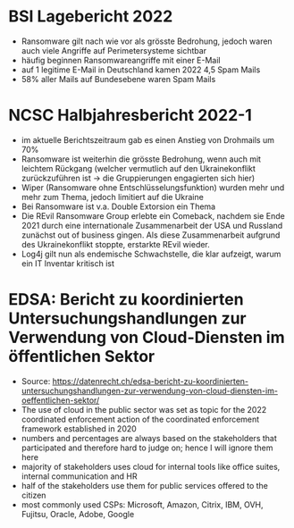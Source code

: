 # BSI Lagebericht 2022

* Ransomware gilt nach wie vor als grösste Bedrohung, jedoch waren auch viele Angriffe auf Perimetersysteme sichtbar
* häufig beginnen Ransomwareangriffe mit einer E-Mail
* auf 1 legitime E-Mail in Deutschland kamen 2022 4,5 Spam Mails
* 58% aller Mails auf Bundesebene waren Spam Mails

# NCSC Halbjahresbericht 2022-1

* im aktuelle Berichtszeitraum gab es einen Anstieg von Drohmails um 70%
* Ransomware ist weiterhin die grösste Bedrohung, wenn auch mit leichtem Rückgang (welcher vermutlich auf den Ukrainekonflikt zurückzuführen ist -> die Gruppierungen engagierten sich hier)
* Wiper (Ransomware ohne Entschlüsselungsfunktion) wurden mehr und mehr zum Thema, jedoch limitiert auf die Ukraine
* Bei Ransomware ist v.a. Double Extorsion ein Thema
* Die REvil Ransomware Group erlebte ein Comeback, nachdem sie Ende 2021 durch eine internationale Zusammenarbeit der USA und Russland zunächst out of business gingen. Als diese Zusammenarbeit aufgrund des Ukrainekonflikt stoppte, erstarkte REvil wieder.
* Log4j gilt nun als endemische Schwachstelle, die klar aufzeigt, warum ein IT Inventar kritisch ist

# EDSA: Bericht zu koordinierten Untersuchungshandlungen zur Verwendung von Cloud-Diensten im öffentlichen Sektor

* Source: https://datenrecht.ch/edsa-bericht-zu-koordinierten-untersuchungshandlungen-zur-verwendung-von-cloud-diensten-im-oeffentlichen-sektor/
* The use of cloud in the public sector was set as topic for the 2022 coordinated enforcement action of the coordinated enforcement framework established in 2020
* numbers and percentages are always based on the stakeholders that participated and therefore hard to judge on; hence I will ignore them here
* majority of stakeholders uses cloud for internal tools like office suites, internal communication and HR
* half of the stakeholders use them for public services offered to the citizen
* most commonly used CSPs: Microsoft, Amazon, Citrix, IBM, OVH, Fujitsu, Oracle, Adobe, Google
